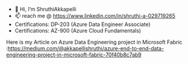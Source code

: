 - 👋 Hi, I’m ShruthiAkkapelli
- 📫 reach me @ https://www.linkedin.com/in/shruthi-a-029719265
- Certifications:  DP-203 (Azure Data Engineer Associate)
- Certifications:  AZ-900 (Azure Cloud Fundamentals)



<!---
Shruthi213/Shruthi213 is a ✨ special ✨ repository because its `README.md` (this file) appears on your GitHub profile.
You can click the Preview link to take a look at your changes.
--->
Here is my Article on Azure Data Engineering project in Microsoft Fabric :https://medium.com/@akkapellishruthi/azure-end-to-end-data-engineering-project-in-microsoft-fabric-70f40b8c7ab9
